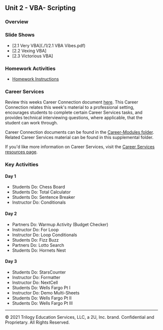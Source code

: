 ## Unit 2 - VBA- Scripting

### Overview

### Slide Shows

* [2.1 Very VBA](./1/2.1 VBA Vibes.pdf)
* [2.2 Vexing VBA]
* [2.3 Victorious VBA]



### Homework Activities

* [Homework Instructions](../../02-Homework/02-VBA-Scripting/Instructions/README.md)

### Career Services

Review this weeks Career Connection document [here](../../04-Career-Modules/02-VBA-Scripting.md). This Career Connection relates this week's material to a professional setting, encourages students to complete certain Career Services tasks, and provides technical interviewing questions, where applicable, that the student can work through.

Career Connection documents can be found in the [Career-Modules folder](../../04-Career-Modules). Related Career Services material can be found in this supplemental folder.

If you'd like more information on Career Services, visit the [Career Services resources page](http://bit.ly/DataVizCS).

### Key Activities

#### Day 1

* Students Do: Chess Board
* Students Do: Total Calculator
* Students Do: Sentence Breaker
* Instructor Do: Conditionals

#### Day 2

* Partners Do: Warmup Activity (Budget Checker)
* Instructor Do: For Loop
* Instructor Do: Loop Conditionals
* Students Do: Fizz Buzz
* Partners Do: Lotto Search
* Students Do: Hornets Nest

#### Day 3

* Students Do: StarsCounter
* Instructor Do: Formatter
* Instructor Do: NextCell
* Students Do: Wells Fargo Pt I
* Instructor Do: Demo Multi-Sheets
* Students Do: Wells Fargo Pt II
* Students Do: Wells Fargo Pt III

- - -

© 2021 Trilogy Education Services, LLC, a 2U, Inc. brand. Confidential and Proprietary. All Rights Reserved.
